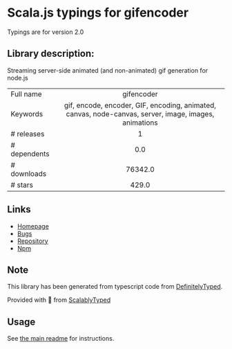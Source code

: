 
# Scala.js typings for gifencoder

Typings are for version 2.0

## Library description:
Streaming server-side animated (and non-animated) gif generation for node.js

|                    |                 |
| ------------------ | :-------------: |
| Full name          | gifencoder |
| Keywords           | gif, encode, encoder, GIF, encoding, animated, canvas, node-canvas, server, image, images, animations |
| # releases         | 1 |
| # dependents       | 0.0 |
| # downloads        | 76342.0 |
| # stars            | 429.0 |

## Links
- [Homepage](https://github.com/eugeneware/gifencoder#readme)
- [Bugs](https://github.com/eugeneware/gifencoder/issues)
- [Repository](https://github.com/eugeneware/gifencoder)
- [Npm](https://www.npmjs.com/package/gifencoder)
    


## Note
This library has been generated from typescript code from [DefinitelyTyped](https://definitelytyped.org).

Provided with :purple_heart: from [ScalablyTyped](https://github.com/oyvindberg/ScalablyTyped)

## Usage
See [the main readme](../../readme.md) for instructions.


